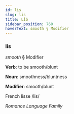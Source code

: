 ```yaml
---
id: lis
slug: lis
title: LİS
sidebar_position: 760
hoverText: smooth § Modifier
---
```


### lis

*smooth* **§** Modifier

**Verb**: to be smooth/blunt

**Noun**: smoothness/bluntness

**Modifier**: smooth/blunt

French lisse /lis/

*Romance Language Family*